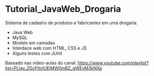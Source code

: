 # Tutorial_JavaWeb_Drogaria

Sistema de cadastro de produtos e fabricantes em uma drogaria.

 - Java Web
 - MySQL
 - Modelo em camadas
 - Interdace web com HTML, CSS e JS
 - Alguns testes com JUnit
 
 Baseado nas vídeo-aulas do canal:
https://www.youtube.com/playlist?list=PLIay_ZGcFltcIUEjMW0mBZ_gWEvM3kNXa
